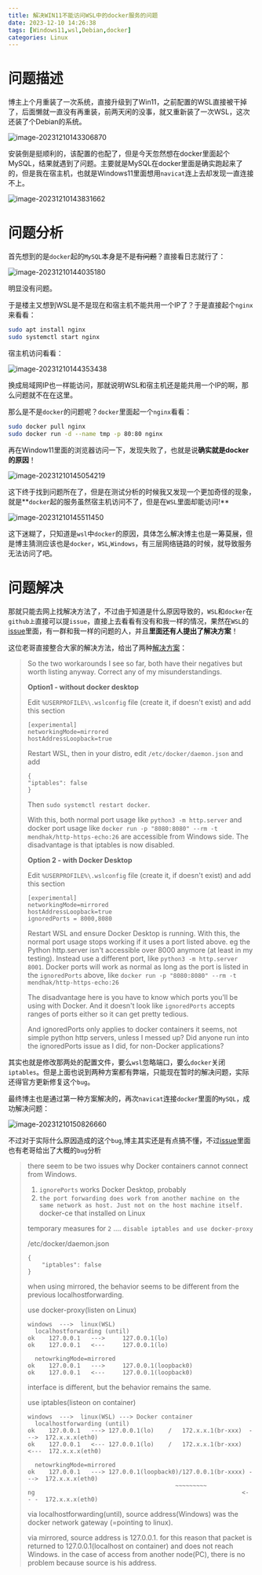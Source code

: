 ```yaml
---
title: 解决WIN11不能访问WSL中的docker服务的问题
date: 2023-12-10 14:26:38
tags: [Windows11,wsl,Debian,docker]
categories: Linux
---
```


# 问题描述

博主上个月重装了一次系统，直接升级到了Win11，之前配置的WSL直接被干掉了，后面懒就一直没有再重装，前两天闲的没事，就又重新装了一次WSL，这次还装了个Debian的系统。

![image-20231210143306870](https://gitlab.com/Echo-xzp/Resource/-/raw/main/img/2023/12/10_14_33_14_image-20231210143306870.png)

安装倒是挺顺利的，该配置的也配了，但是今天忽然想在docker里面起个MySQL，结果就遇到了问题。主要就是MySQL在docker里面是确实跑起来了的，但是我在宿主机，也就是Windows11里面想用`navicat`连上去却发现一直连接不上。

![image-20231210143831662](https://gitlab.com/Echo-xzp/Resource/-/raw/main/img/2023/12/10_14_38_31_image-20231210143831662.png)

# 问题分析

首先想到的是`docker`起的`MySQL`本身是不是~~有问题~~？直接看日志就行了：

![image-20231210144035180](https://gitlab.com/Echo-xzp/Resource/-/raw/main/img/2023/12/10_14_40_35_image-20231210144035180.png)

明显没有问题。

于是楼主又想到WSL是不是现在和宿主机不能共用一个IP了？于是直接起个`nginx`来看看：

```bash
sudo apt install nginx
sudo systemctl start nginx
```

宿主机访问看看：

![image-20231210144353438](https://gitlab.com/Echo-xzp/Resource/-/raw/main/img/2023/12/10_14_43_53_image-20231210144353438.png)

换成局域网IP也一样能访问，那就说明WSL和宿主机还是能共用一个IP的啊，那么问题就不在在这里。

那么是不是`docker`的问题呢？`docker`里面起一个`nginx`看看：

```bash
sudo docker pull nginx
sudo docker run -d --name tmp -p 80:80 nginx
```

再在Window11里面的浏览器访问一下，发现失败了，也就是说**确实就是docker的原因**！

![image-20231210145054219](https://gitlab.com/Echo-xzp/Resource/-/raw/main/img/2023/12/10_14_50_54_image-20231210145054219.png)

这下终于找到问题所在了，但是在测试分析的时候我又发现一个更加奇怪的现象，就是**`docker`起的服务虽然宿主机访问不了，但是在`WSL`里面却能访问!**

![image-20231210145511450](https://gitlab.com/Echo-xzp/Resource/-/raw/main/img/2023/12/10_14_55_11_image-20231210145511450.png)

这下迷糊了，只知道是`wsl`中`docker`的原因，具体怎么解决博主也是一筹莫展，但是博主猜测应该也是`docker`，`WSL`,`Windows`，有三层网络链路的时候，就导致服务无法访问了吧。

# 问题解决

那就只能去网上找解决方法了，不过由于知道是什么原因导致的，`WSL`和`docker`在`github上`直接可以提`issue`，直接上去看看有没有和我一样的情况，果然在`WSL`的[issue](https://github.com/microsoft/WSL/issues/10494#issuecomment-1754170770)里面，有一群和我一样的问题的人，并且**里面还有人提出了解决方案**！

这位老哥直接整合大家的解决方法，给出了两种[解决方案](https://github.com/microsoft/WSL/issues/10494#issuecomment-1813011387)：

> So the two workarounds I see so far, both have their negatives but worth listing anyway. Correct any of my misunderstandings.
>
> **Option1 - without docker desktop**
>
> Edit `%USERPROFILE%\.wslconfig` file (create it, if doesn't exist) and add this section
>
> ```
> [experimental]
> networkingMode=mirrored
> hostAddressLoopback=true
> ```
>
> 
>
> Restart WSL, then in your distro, edit `/etc/docker/daemon.json` and add
>
> ```
> {
> "iptables": false
> }
> ```
>
> 
>
> Then `sudo systemctl restart docker`.
>
> With this, both normal port usage like `python3 -m http.server` and docker port usage like `docker run -p "8080:8080" --rm -t mendhak/http-https-echo:26` are accessible from Windows side. The disadvantage is that iptables is now disabled.
>
> **Option 2 - with Docker Desktop**
>
> Edit `%USERPROFILE%\.wslconfig` file (create it, if doesn't exist) and add this section
>
> ```
> [experimental]
> networkingMode=mirrored
> hostAddressLoopback=true
> ignoredPorts = 8000,8080
> ```
>
> 
>
> Restart WSL and ensure Docker Desktop is running. With this, the normal port usage stops working if it uses a port listed above. eg the Python http.server isn't accessible over 8000 anymore (at least in my testing). Instead use a different port, like `python3 -m http.server 8001`. Docker ports will work as normal as long as the port is listed in the `ignoredPorts` above, like `docker run -p "8080:8080" --rm -t mendhak/http-https-echo:26`
>
> The disadvantage here is you have to know which ports you'll be using with Docker. And it doesn't look like `ignoredPorts` accepts ranges of ports either so it can get pretty tedious.
>
> And ignoredPorts only applies to docker containers it seems, not simple python http servers, unless I messed up?
> Did anyone run into the ignoredPorts issue as I did, for non-Docker applications?

其实也就是修改那两处的配置文件，要么`wsl`忽略端口，要么`docker`关闭`iptables`。但是上面也说到两种方案都有弊端，只能现在暂时的解决问题，实际还得官方更新修复这个`bug`。

最终博主也是通过第一种方案解决的，再次`navicat`连接`docker`里面的`MySQL`，成功解决问题：

![image-20231210150826660](https://gitlab.com/Echo-xzp/Resource/-/raw/main/img/2023/12/10_15_8_26_image-20231210150826660.png)

不过对于实际什么原因造成的这个`bug`,博主其实还是有点搞不懂，不过[issue](https://github.com/microsoft/WSL/issues/10494#issuecomment-1741605674)里面也有老哥给出了大概的`bug`分析

> there seem to be two issues why Docker containers cannot connect from Windows.
>
> 1. `ignorePorts` works
>    Docker Desktop, probably
> 2. `the port forwarding does work from another machine on the same network as host. Just not on the host machine itself.`
>    docker-ce that installed on Linux
>
> temporary measures for `2` ....
> `disable iptables and use docker-proxy`
>
> /etc/docker/daemon.json
>
> ```
> {
>     "iptables": false
> }
> ```
>
> 
>
> when using mirrored, the behavior seems to be different from the previous localhostforwarding.
>
> use docker-proxy(listen on Linux)
>
> ```
> windows  --->  linux(WSL)
>   localhostforwarding (until)
> ok    127.0.0.1   --->     127.0.0.1(lo)
> ok    127.0.0.1   <---     127.0.0.1(lo)
> 
>   netowrkingMode=mirrored
> ok    127.0.0.1   --->     127.0.0.1(loopback0)
> ok    127.0.0.1   <---     127.0.0.1(loopback0)
> ```
>
> 
>
> interface is different, but the behavior remains the same.
>
> use iptables(listeon on container)
>
> ```
> windows  --->  linux(WSL) ---> Docker container
>   localhostforwarding (until)
> ok    127.0.0.1   ---> 127.0.0.1(lo)    /   172.x.x.1(br-xxx)  --->  172.x.x.x(eth0)
> ok    127.0.0.1   <--- 127.0.0.1(lo)    /   172.x.x.1(br-xxx)  <---  172.x.x.x(eth0)
> 
>   netowrkingMode=mirrored
> ok    127.0.0.1   ---> 127.0.0.1(loopback0)/127.0.0.1(br-xxxx) --->  172.x.x.x(eth0)
>                                           ~~~~~~~~~
> ng                                                           <- - -  172.x.x.x(eth0)
> ```
>
> 
>
> via localhostforwarding(until), source address(Windows) was the docker network gateway (=pointing to linux).
>
> via mirrored, source address is 127.0.0.1.
> for this reason that packet is returned to 127.0.0.1(localhost on container) and does not reach Windows.
> in the case of access from another node(PC), there is no problem because source is his address.
